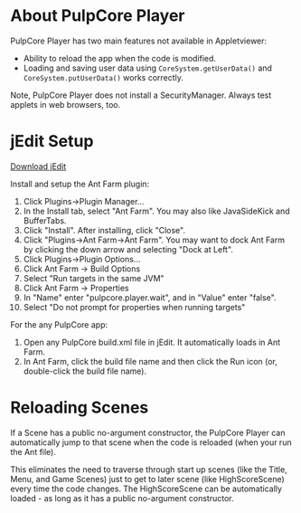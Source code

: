 # About PulpCore Player #

PulpCore Player has two main features not available in Appletviewer:
  * Ability to reload the app when the code is modified.
  * Loading and saving user data using `CoreSystem.getUserData()` and `CoreSystem.putUserData()` works correctly.

Note, PulpCore Player does not install a SecurityManager. Always test applets in web browsers, too.

# jEdit Setup #
[Download jEdit](http://www.jedit.org/index.php?page=download)

Install and setup the Ant Farm plugin:
  1. Click Plugins->Plugin Manager...
  1. In the Install tab, select "Ant Farm". You may also like JavaSideKick and BufferTabs.
  1. Click "Install". After installing, click "Close".
  1. Click "Plugins->Ant Farm->Ant Farm". You may want to dock Ant Farm by clicking the down arrow and selecting "Dock at Left".
  1. Click Plugins->Plugin Options...
  1. Click Ant Farm -> Build Options
  1. Select "Run targets in the same JVM"
  1. Click Ant Farm -> Properties
  1. In "Name" enter "pulpcore.player.wait", and in "Value" enter "false".
  1. Select "Do not prompt for properties when running targets"


For the any PulpCore app:
  1. Open any PulpCore build.xml file in jEdit. It automatically loads in Ant Farm.
  1. In Ant Farm, click the build file name and then click the Run icon (or, double-click the build file name).

# Reloading Scenes #
If a Scene has a public no-argument constructor, the PulpCore Player can automatically jump to that scene when the code is reloaded (when your run the Ant file).

This eliminates the need to traverse through start up scenes (like the Title, Menu, and Game Scenes) just to get to later scene (like HighScoreScene) every time the code changes. The HighScoreScene can be automatically loaded - as long as it has a public no-argument constructor.